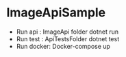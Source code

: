 # ImageApiSample

- Run api : ImageApi folder dotnet run
- Run test : ApiTestsFolder dotnet test
- Run docker: Docker-compose up
